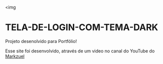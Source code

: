 <img

# TELA-DE-LOGIN-COM-TEMA-DARK

Projeto desenolvido para Portfólio!

Esse site foi desenvolvido, através de um video no canal do YouTube do <a href="https://www.youtube.com/watch?v=69-WfrVBli8" target="_blank" > Markzuel </a>

